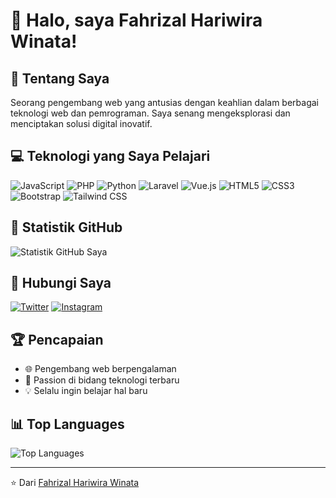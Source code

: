 # 👋 Halo, saya Fahrizal Hariwira Winata!

## 🚀 Tentang Saya
Seorang pengembang web yang antusias dengan keahlian dalam berbagai teknologi web dan pemrograman. Saya senang mengeksplorasi dan menciptakan solusi digital inovatif.

## 💻 Teknologi yang Saya Pelajari
![JavaScript](https://img.shields.io/badge/-JavaScript-F7DF1E?style=flat-square&logo=javascript&logoColor=black)
![PHP](https://img.shields.io/badge/-PHP-777BB4?style=flat-square&logo=php&logoColor=white)
![Python](https://img.shields.io/badge/-Python-3776AB?style=flat-square&logo=python&logoColor=white)
![Laravel](https://img.shields.io/badge/-Laravel-FF2D20?style=flat-square&logo=laravel&logoColor=white)
![Vue.js](https://img.shields.io/badge/-Vue.js-4FC08D?style=flat-square&logo=vue-dot-js&logoColor=white)
![HTML5](https://img.shields.io/badge/-HTML5-E34F26?style=flat-square&logo=html5&logoColor=white)
![CSS3](https://img.shields.io/badge/-CSS3-1572B6?style=flat-square&logo=css3)
![Bootstrap](https://img.shields.io/badge/-Bootstrap-563D7C?style=flat-square&logo=bootstrap)
![Tailwind CSS](https://img.shields.io/badge/-Tailwind%20CSS-38B2AC?style=flat-square&logo=tailwind-css&logoColor=white)


## 🌟 Statistik GitHub
![Statistik GitHub Saya](https://github-readme-stats.vercel.app/api?username=FahrizalHW&show_icons=true&theme=radical)

## 🔗 Hubungi Saya
[![Twitter](https://img.shields.io/badge/-Twitter-1DA1F2?style=flat-square&logo=twitter&logoColor=white)](https://twitter.com/TranscendA11)
[![Instagram](https://img.shields.io/badge/-Instagram-E4405F?style=flat-square&logo=instagram&logoColor=white)](https://instagram.com/rzlwinata)

## 🏆 Pencapaian
- 🌐 Pengembang web berpengalaman
- 🚀 Passion di bidang teknologi terbaru
- 💡 Selalu ingin belajar hal baru

## 📊 Top Languages
![Top Languages](https://github-readme-stats.vercel.app/api/top-langs/?username=FahrizalHW&layout=compact&theme=radical)

---

⭐️ Dari [Fahrizal Hariwira Winata](https://github.com/FahrizalHW)
